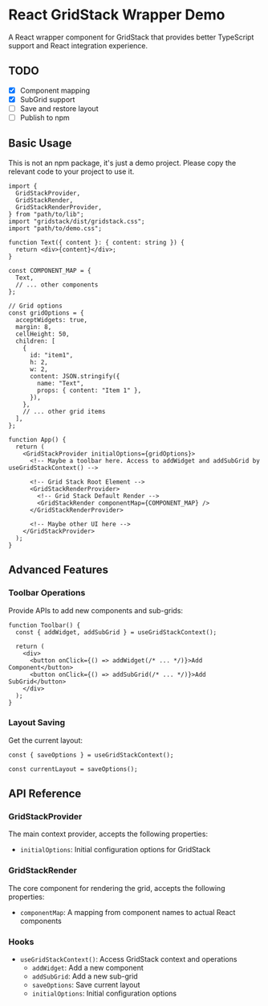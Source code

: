 # React GridStack Wrapper Demo

A React wrapper component for GridStack that provides better TypeScript support and React integration experience.

## TODO

- [x] Component mapping
- [x] SubGrid support
- [ ] Save and restore layout
- [ ] Publish to npm

## Basic Usage

This is not an npm package, it's just a demo project. Please copy the relevant code to your project to use it.

```tsx
import {
  GridStackProvider,
  GridStackRender,
  GridStackRenderProvider,
} from "path/to/lib";
import "gridstack/dist/gridstack.css";
import "path/to/demo.css";

function Text({ content }: { content: string }) {
  return <div>{content}</div>;
}

const COMPONENT_MAP = {
  Text,
  // ... other components
};

// Grid options
const gridOptions = {
  acceptWidgets: true,
  margin: 8,
  cellHeight: 50,
  children: [
    {
      id: "item1",
      h: 2,
      w: 2,
      content: JSON.stringify({
        name: "Text",
        props: { content: "Item 1" },
      }),
    },
    // ... other grid items
  ],
};

function App() {
  return (
    <GridStackProvider initialOptions={gridOptions}>
      <!-- Maybe a toolbar here. Access to addWidget and addSubGrid by useGridStackContext() -->

      <!-- Grid Stack Root Element -->
      <GridStackRenderProvider>
        <!-- Grid Stack Default Render -->
        <GridStackRender componentMap={COMPONENT_MAP} />
      </GridStackRenderProvider>

      <!-- Maybe other UI here -->
    </GridStackProvider>
  );
}
```

## Advanced Features

### Toolbar Operations

Provide APIs to add new components and sub-grids:

```tsx
function Toolbar() {
  const { addWidget, addSubGrid } = useGridStackContext();

  return (
    <div>
      <button onClick={() => addWidget(/* ... */)}>Add Component</button>
      <button onClick={() => addSubGrid(/* ... */)}>Add SubGrid</button>
    </div>
  );
}
```

### Layout Saving

Get the current layout:

```tsx
const { saveOptions } = useGridStackContext();

const currentLayout = saveOptions();
```

## API Reference

### GridStackProvider

The main context provider, accepts the following properties:

- `initialOptions`: Initial configuration options for GridStack

### GridStackRender

The core component for rendering the grid, accepts the following properties:

- `componentMap`: A mapping from component names to actual React components

### Hooks

- `useGridStackContext()`: Access GridStack context and operations
  - `addWidget`: Add a new component
  - `addSubGrid`: Add a new sub-grid
  - `saveOptions`: Save current layout
  - `initialOptions`: Initial configuration options
